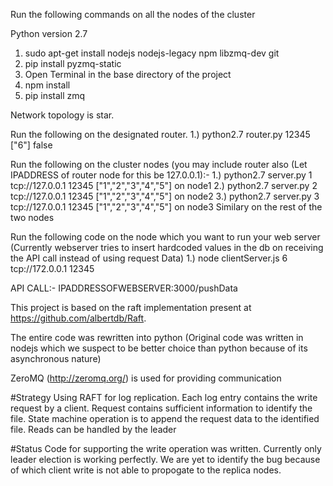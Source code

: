 Run the following commands on all the nodes of the cluster

Python version 2.7

1. sudo apt-get install nodejs nodejs-legacy npm libzmq-dev git
2. pip install pyzmq-static
2. Open Terminal in the base directory of the project
3. npm install
4. pip install zmq


Network topology is star.

Run the following on the designated router.
1.) python2.7 router.py 12345 ["6"] false


Run the following on the cluster nodes (you may include router also (Let IPADDRESS of router node for this be 127.0.0.1):-
1.) python2.7 server.py 1 tcp://127.0.0.1 12345 ["1","2","3","4","5"] on node1
2.) python2.7 server.py 2 tcp://127.0.0.1 12345 ["1","2","3","4","5"] on node2
3.) python2.7 server.py 3 tcp://127.0.0.1 12345 ["1","2","3","4","5"] on node3
Similary on the rest of the two nodes


Run the following code on the node which you want to run your web server
(Currently webserver tries to insert hardcoded values in the db on receiving
 the API call instead of using request Data)
1.) node clientServer.js 6 tcp://172.0.0.1 12345



API CALL:- IPADDRESSOFWEBSERVER:3000/pushData


This project is based on the raft implementation present at https://github.com/albertdb/Raft.

The entire code was rewritten into python (Original code was written in nodejs which
we suspect to be better choice than python because of its asynchronous nature)

ZeroMQ (http://zeromq.org/) is used for providing communication



#Strategy
Using RAFT for log replication. 
Each log entry contains the write request by a client. Request contains sufficient 
information to identify the file. State machine operation is to append the request 
data to the identified file.
Reads can be handled by the leader


#Status
Code for supporting the write operation was written.
Currently only leader election is working perfectly. 
We are yet to identify the bug because of which client write is not able to 
propogate to the replica nodes.


